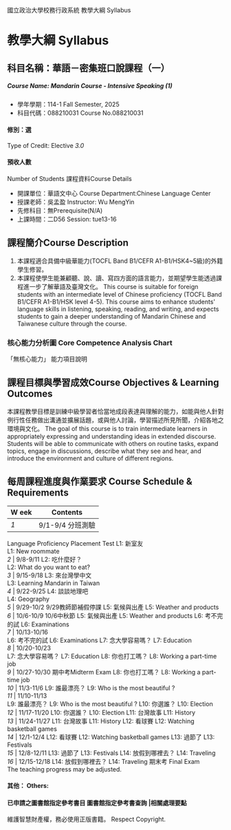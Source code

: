 國立政治大學校務行政系統 教學大綱 Syllabus
# 教學大綱 Syllabus
##  科目名稱：華語－密集班口說課程（一）
#####  Course Name: Mandarin Course - Intensive Speaking (1)
  * 學年學期：114-1 Fall Semester, 2025 
  * 科目代碼：088210031 Course No.088210031
#### 修別：選
Type of Credit: Elective 
_3.0_
#### 預收人數
Number of Students
課程資料Course Details
  * 開課單位：華語文中心 Course Department:Chinese Language Center 
  * 授課老師：吳孟盈 Instructor: Wu MengYin 
  * 先修科目：無Prerequisite(N/A)
  * 上課時間：二D56 Session: tue13-16
##  課程簡介Course Description
1. 本課程適合具備中級華能力(TOCFL Band B1/CEFR A1-B1/HSK4~5級)的外籍學生修習。
2. 本課程使學生能兼顧聽、說、讀、寫四方面的語言能力，並期望學生能透過課程進一步了解華語及臺灣文化。
This course is suitable for foreign students with an intermediate level of Chinese proficiency (TOCFL Band B1/CEFR A1-B1/HSK level 4-5).
This course aims to enhance students' language skills in listening, speaking, reading, and writing, and expects students to gain a deeper understanding of Mandarin Chinese and Taiwanese culture through the course.
###  核心能力分析圖 Core Competence Analysis Chart
「無核心能力」 
能力項目說明
##  課程目標與學習成效Course Objectives & Learning Outcomes 
本課程教學目標是訓練中級學習者恰當地成段表達與理解的能力，如能與他人針對例行性任務做出溝通並擴展話題，或與他人討論，學習描述所見所聞，介紹各地之環境與文化。
The goal of this course is to train intermediate learners in appropriately expressing and understanding ideas in extended discourse. Students will be able to communicate with others on routine tasks, expand topics, engage in discussions, describe what they see and hear, and introduce the environment and culture of different regions.
##  每周課程進度與作業要求 Course Schedule & Requirements
W eek |  Contents  
---|---  
_1_ |  9/1-9/4 分班測驗  
Language Proficiency Placement Test L1: 新室友  
L1: New roommate  
_2_ |  9/8-9/11 L2: 吃什麼好？  
L2: What do you want to eat?  
_3_ |  9/15-9/18 L3: 來台灣學中文  
L3: Learning Mandarin in Taiwan  
_4_ |  9/22-9/25 L4: 談談地理吧  
L4: Geography  
_5_ |  9/29-10/2 9/29教師節補假停課 L5: 氣候與出產 L5: Weather and products  
_6_ |  10/6-10/9 10/6中秋節 L5: 氣候與出產 L5: Weather and products L6: 考不完的試 L6: Examinations  
_7_ |  10/13-10/16  
L6: 考不完的試 L6: Examinations L7: 念大學容易嗎？ L7: Education  
_8_ |  10/20-10/23  
L7: 念大學容易嗎？ L7: Education L8: 你也打工嗎？ L8: Working a part-time job  
_9_ |  10/27-10/30 期中考Midterm Exam L8: 你也打工嗎？ L8: Working a part-time job  
_10_ |  11/3-11/6 L9: 誰最漂亮？ L9: Who is the most beautiful ?  
_11_ |  11/10-11/13  
L9: 誰最漂亮？ L9: Who is the most beautiful ? L10: 你選誰？ L10: Election  
_12_ |  11/17-11/20 L10: 你選誰？ L10: Election L11: 台灣故事 L11: History  
_13_ |  11/24-11/27 L11: 台灣故事 L11: History L12: 看球賽 L12: Watching basketball games  
_14_ |  12/1-12/4 L12: 看球賽 L12: Watching basketball games L13: 過節了 L13: Festivals  
_15_ |  12/8-12/11 L13: 過節了 L13: Festivals L14: 放假到哪裡去？ L14: Traveling  
_16_ |  12/15-12/18 L14: 放假到哪裡去？ L14: Traveling 期末考 Final Exam  
The teaching progress may be adjusted.
####  其他： Others:
####  已申請之圖書館指定參考書目  圖書館指定參考書查詢 |相關處理要點
維護智慧財產權，務必使用正版書籍。 Respect Copyright.